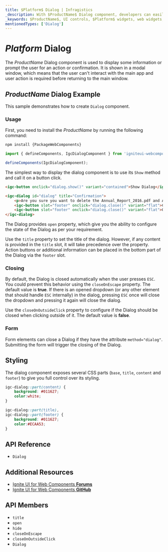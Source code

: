 ```yaml
---
title: $Platform$ Dialog | Infragistics
_description: With $ProductName$ Dialog component, developers can easily integrate a dialog window centered on top of app content.
_keywords: $ProductName$, UI controls, $Platform$ widgets, web widgets, UI widgets, $Platform$, Native $Platform$ Components Suite, Native $Platform$ Controls, Native $Platform$ Components Library, $Platform$ Dialog components
mentionedTypes: ['Dialog']
---
```


# $Platform$ Dialog

The $ProductName$ Dialog component is used to display some information or prompt the user for an action or confirmation. It is shown in a modal window, which means that the user can't interact with the main app and user action is required before returning to the main window. 

## $ProductName$ Dialog Example

This sample demonstrates how to create `Dialog` component.

<code-view style="height: 400px"
           data-demos-base-url="{environment:demosBaseUrl}"
           iframe-src="{environment:demosBaseUrl}/notifications/dialog-overview" alt="$Platform$ Dialog Example"
           github-src="notifications/dialog/overview">
</code-view>

<div class="divider--half"></div>

### Usage

<!-- WebComponents -->
First, you need to install the $ProductName$ by running the following command:

```cmd
npm install {PackageWebComponents}
```
<!-- end: WebComponents -->

```ts
import { defineComponents, IgcDialogComponent } from 'igniteui-webcomponents';

defineComponents(IgcDialogComponent);
```

The simplest way to display the dialog component is to use its `Show` method and call it on a button click.

```html
<igc-button onclick="dialog.show()" variant="contained">Show Dialog</igc-button>

<igc-dialog id="dialog" title="Confirmation">
    <p>Are you sure you want to delete the Annual_Report_2016.pdf and Annual_Report_2017.pdf files?</p>
    <igc-button slot="footer" onclick="dialog.close()" variant="flat">Cancel</igc-button>
    <igc-button slot="footer" onclick="dialog.close()" variant="flat">OK</igc-button>
</igc-dialog>
```

The Dialog provides `open` property, which give you the ability to configure the state of the Dialog as per your requirement.

Use the `title` property to set the title of the dialog. However, if any content is provided in the `title` slot, it will take precedence over the property. Action buttons or additional information can be placed in the bottom part of the Dialog via the `footer` slot.

### Closing

By default, the Dialog is closed automatically when the user presses `ESC`. You could prevent this behavior using the `closeOnEscape` property. The default value is **true**. If there is an opened dropdown (or any other element that should handle `ESC` internally) in the dialog, pressing `ESC` once will close the dropdown and pressing it again will close the dialog.

Use the `closeOnOutsideClick` property to configure if the Dialog should be closed when clicking outside of it. The default value is **false**.

<code-view style="height: 400px"
           data-demos-base-url="{environment:demosBaseUrl}"
           iframe-src="{environment:demosBaseUrl}/notifications/dialog-closing-variations" alt="$Platform$ Dialog Closing Variations"
           github-src="notifications/dialog/closing-variations">
</code-view>

### Form

Form elements can close a Dialog if they have the attribute `method="dialog"`. Submitting the form will trigger the closing of the Dialog.

<code-view style="height: 500px"
           data-demos-base-url="{environment:demosBaseUrl}"
           iframe-src="{environment:demosBaseUrl}/notifications/dialog-form" alt="$Platform$ Dialog Form Example"
           github-src="notifications/dialog/form">
</code-view>

## Styling

The dialog component exposes several CSS parts (`base`, `title`, `content` and `footer`) to give you full control over its styling.

```css
igc-dialog::part(content) {
    background: #011627;
    color:white;
}

igc-dialog::part(title),
igc-dialog::part(footer) {
    background: #011627;
    color:#ECAA53;
}
```

<code-view style="height: 400px"
           data-demos-base-url="{environment:demosBaseUrl}"
           iframe-src="{environment:demosBaseUrl}/notifications/dialog-styling" alt="$Platform$ Dialog Styling Example"
           github-src="notifications/dialog/styling">
</code-view>

## API Reference

* `Dialog`

<div class="divider--half"></div>

## Additional Resources

* [Ignite UI for Web Components **Forums**](https://www.infragistics.com/community/forums/f/ignite-ui-for-web-components)
* [Ignite UI for Web Components **GitHub**](https://github.com/IgniteUI/igniteui-webcomponents)

## API Members

- `title`
- `open`
- `hide`
- `closeOnEscape`
- `closeOnOutsideClick`
- `Dialog`